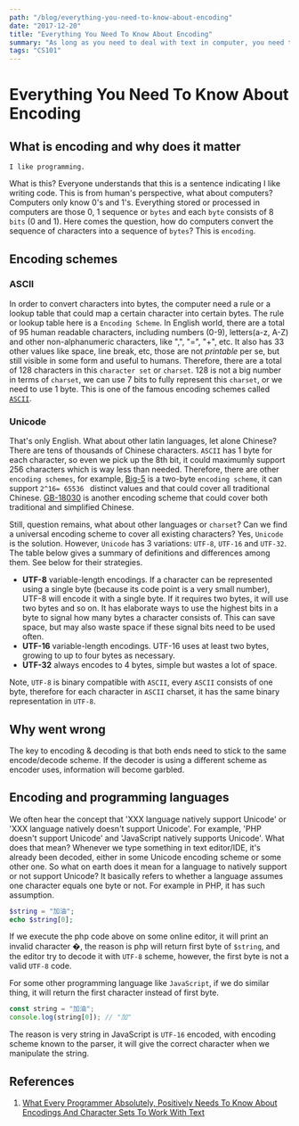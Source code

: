 ```yaml
---
path: "/blog/everything-you-need-to-know-about-encoding"
date: "2017-12-20"
title: "Everything You Need To Know About Encoding"
summary: "As long as you need to deal with text in computer, you need to understand encoding."
tags: "CS101"
---
```

# Everything You Need To Know About Encoding

## What is encoding and why does it matter

```
I like programming.
```
What is this? Everyone understands that this is a sentence indicating I like writing code. This is from human's perspective, what about computers? Computers only know 0's and 1's. Everything stored or processed in computers are those 0, 1 sequence or `bytes` and each `byte` consists of 8 `bits` (0 and 1). Here comes the question, how do computers convert the sequence of characters into a sequence of `bytes`? This is `encoding`.

## Encoding schemes

### ASCII
In order to convert characters into bytes, the computer need a rule or a lookup table that could map a certain character into certain bytes. The rule or lookup table here is a `Encoding Scheme`. In English world, there are a total of 95 human readable characters, including numbers (0-9), letters(a-z, A-Z) and other non-alphanumeric characters, like ",", "=", "+", etc. It also has 33 other values like space, line break, etc, those are not *printable* per se, but still visible in some form and useful to humans. Therefore, there are a total of 128 characters in this `character set` or `charset`. 128 is not a big number in terms of `charset`, we can use 7 bits to fully represent this `charset`, or we need to use 1 byte. This is one of the famous encoding schemes called [`ASCII`](https://en.wikipedia.org/wiki/ASCII).

### Unicode

That's only English. What about other latin languages, let alone Chinese? There are tens of thousands of Chinese characters. `ASCII` has 1 byte for each character, so even we pick up the 8th bit, it could maximumly support 256 characters which is way less than needed. Therefore, there are other `encoding schemes`, for example, [Big-5](https://en.wikipedia.org/wiki/Big5) is a two-byte `encoding scheme`, it can support `2^16= 65536 ` distinct values and that could cover all traditional Chinese. [GB-18030](https://en.wikipedia.org/wiki/GB_18030) is another encoding scheme that could cover both traditional and simplified Chinese.

Still, question remains, what about other languages or `charset`? Can we find a universal encoding scheme to cover all existing characters? Yes, `Unicode` is the solution. However, `Unicode` has 3 variations: `UTF-8`, `UTF-16` and `UTF-32`. The table below gives a summary of definitions and differences among them. See below for their strategies.
 
- **UTF-8** variable-length encodings. If a character can be represented using a single byte (because its code point is a very small number), UTF-8 will encode it with a single byte. If it requires two bytes, it will use two bytes and so on. It has elaborate ways to use the highest bits in a byte to signal how many bytes a character consists of. This can save space, but may also waste space if these signal bits need to be used often.
- **UTF-16** variable-length encodings. UTF-16 uses at least two bytes, growing to up to four bytes as necessary.
- **UTF-32** always encodes to 4 bytes, simple but wastes a lot of space.

Note, `UTF-8` is binary compatible with `ASCII`, every `ASCII` consists of one byte, therefore for each character in `ASCII` charset, it has the same binary representation in `UTF-8`.


## Why went wrong

The key to encoding & decoding is that both ends need to stick to the same encode/decode scheme. If the decoder is using a different scheme as encoder uses, information will become garbled.

## Encoding and programming languages

We often hear the concept that 'XXX language natively support Unicode' or 'XXX language natively doesn't support Unicode'. For example, 'PHP doesn't support Unicode' and 'JavaScript natively supports Unicode'. What does that mean? Whenever we type something in text editor/IDE, it's already been decoded, either in some Unicode encoding scheme or some other one. So what on earth does it mean for a language to natively support or not support Unicode? It basically refers to whether a language assumes one character equals one byte or not. For example in PHP, it has such assumption.
```php
$string = "加油";
echo $string[0];
```
If we execute the php code above on some online editor, it will print an invalid character �, the reason is php will return first byte of `$string`, and the editor try to decode it with `UTF-8` scheme, however,  the first byte is not a valid `UTF-8` code.

For some other programming language like `JavaScript`, if we do similar thing, it will return the first character instead of first byte.
```javascript
const string = "加油";
console.log(string[0]); // "加"
```
The reason is very string in JavaScript is `UTF-16` encoded, with encoding scheme known to the parser, it will give the correct character when we manipulate the string.




## References
1.  [What Every Programmer Absolutely, Positively Needs To Know About Encodings And Character Sets To Work With Text](http://kunststube.net/encoding/)

